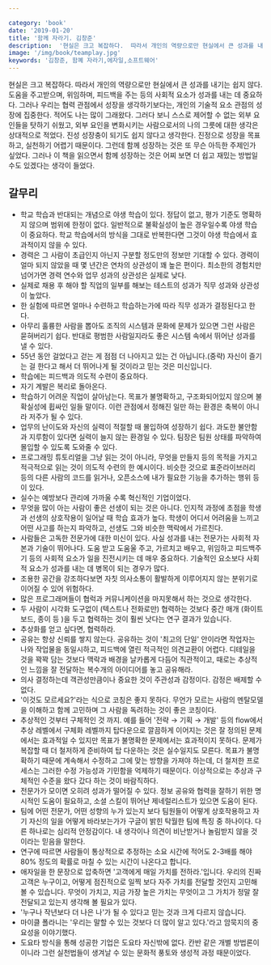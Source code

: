 ```yaml
---

category: 'book'
date: '2019-01-20'
title: '함께 자라기. 김창준'
description:  '현실은 크고 복잡하다.  따라서 개인의 역량으로만 현실에서 큰 성과를 내기는 쉽지 않다. 도움을 주고받으며, 위임하며, 피드백을 주는 등의 사회적 요소가 성과를 내는 데 중요하다. 그러나 우리는 협력 관점에서 성장을 생각하기보다는, 개인의 기술적 요소 관점의 성장에 집중한다. 적어도 나는 많이 그래왔다. 그러다 보니 스스로 제어할 수 없는 외부 요인들을 탓하기 쉬웠고, 외부 요인을 변화시키는 사람으로서의 나의 그릇에 대한 생각은 상대적으로 적었다.'
image: '/img/book/teamplay.jpg'
keywords: '김창준, 함꼐 자라기,에자일,소프트웨어'
---
```



현실은 크고 복잡하다.  따라서 개인의 역량으로만 현실에서 큰 성과를 내기는 쉽지 않다. 도움을 주고받으며, 위임하며, 피드백을 주는 등의 사회적 요소가 성과를 내는 데 중요하다. 그러나 우리는 협력 관점에서 성장을 생각하기보다는, 개인의 기술적 요소 관점의 성장에 집중한다. 적어도 나는 많이 그래왔다. 그러다 보니 스스로 제어할 수 없는 외부 요인들을 탓하기 쉬웠고, 외부 요인을 변화시키는 사람으로서의 나의 그릇에 대한 생각은 상대적으로 적었다. 진성 성장충이 되기도 쉽지 않다고 생각한다. 진정으로 성장을 목표하고, 실천하기 어렵기 때문이다. 그런데 함께 성장하는 것은 또 무슨 아득한 주제인가 싶었다. 그러나 이 책을 읽으면서 함께 성장하는 것은 어찌 보면 더 쉽고 재밌는 방법일 수도 있겠다는 생각이 들었다. 

## 갈무리

- 학교 학습과 반대되는 개념으로 야생 학습이 있다. 정답이 없고, 평가 기준도 명확하지 않으며 범위에 한정이 없다. 일반적으로 불확실성이 높은 경우일수록 야생 학습이 중요하다. 학교 학습에서의 방식을 그대로 반복한다면 그것이 야생 학습에서 효과적이지 않을 수 있다.
- 경력은 그 사람이 초급인지 아닌지 구분할 정도만의 정보만 기대할 수 있다. 경력이 얼마 되지 않았을 때 몇 년간은 연차의 상관성이 꽤 높은 편이다. 최소한의 경험치만 넘어가면 경력 연수와 업무 성과의 상관성은 실제로 낮다.
- 실제로 채용 후 해야 할 직업의 일부를 해보는 테스트의 성과가 직무 성과와 상관성이 높았다.
- 한 실험에 따르면 얼마나 수련하고 학습하는가에 따라 직무 성과가 결정된다고 한다.
- 아무리 훌륭한 사람을 뽑아도 조직의 시스템과 문화에 문제가 있으면 그런 사람은 묻혀버리기 쉽다. 반대로 평범한 사람일지라도 좋은 시스템 속에서 뛰어난 성과를 낼 수 있다.
- 55년 동안 걸었다고 걷는 게 점점 더 나아지고 있는 건 아닙니다.(중략) 자신이 즐기는 걸 한다고 해서 더 뛰어나게 될 것이라고 믿는 것은 미신입니다.
- 학습에는 피드백과 의도적 수련이 중요하다.
- 자기 계발은 복리로 돌아온다.
- 학습하기 어려운 직업이 살아남는다. 목표가 불명확하고, 구조화되어있지 않으며 불확실성에 휩싸인 일들 말이다. 이런 관점에서 정해진 일만 하는 환경은 축복이 아니라 저주가 될 수 있다.
- 업무의 난이도와 자신의 실력이 적절할 때 몰입하여 성장하기 쉽다. 과도한 불안함과 지루함이 있다면 실력이 늘지 않는 환경일 수 있다. 팀장은 팀원 상태를 파악하여 몰입할 수 있도록 도와줄 수 있다.
- 프로그래밍 튜토리얼을 그냥 읽는 것이 아니라, 무엇을 만들지 등의 목적을 가지고 적극적으로 읽는 것이 의도적 수련의 한 예시이다. 비슷한 것으로 표준라이브러리 등의 다른 사람의 코드를 읽거나, 오픈소스에 내가 필요한 기능을 추가하는 행위 등이 있다.
- 실수는 예방보다 관리에 가까울 수록 혁신적인 기업이었다.
- 무엇을 많이 아는 사람이 좋은 선생이 되는 것은 아니다. 인지적 과정에 초점을 학생과 선생의 상호작용이 일어날 때 학습 효과가 높다. 학생이 어디서 어려움을 느끼고 어떤 사고를 하는지 파악하고, 선생도 그와 비슷한 맥락에서 가르친다.
- 사람들은 고독한 전문가에 대한 미신이 있다. 사실 성과를 내는 전문가는 사회적 자본과 기술이 뛰어나다. 도움 받고 도움울 주고, 가르치고 배우고, 위임하고 피드백주기 등의 사회적 요소가 일을 진전시키는 데 매우 중요하다. 기술적인 요소보다 사회적 요소가 성과를 내는 데 병목이 되는 경우가 많다.
- 조용한 공간을 강조하다보면 자칫 의사소통이 활발하게 이루어지지 않는 분위기로 이어질 수 있어 위험하다.
- 많은 프로그래머들이 협럭과 커뮤니케이션을 마지못해서 하는 것으로 생각한다.
- 두 사람이 시각화 도구없이 (텍스트나 전화로만) 협력하는 것보다 중간 매개 (화이트 보드, 종이 등 )을 두고 협력하는 것이 훨씬 낫다는 연구 결과가 있습니다.
- 추상화를 얻고 싶다면, 협력하라.
- 공유는 항상 신뢰를 쌓지 않는다. 공유하는 것이 '최고의 단일' 안이라면 작업자는 나와 작업물을 동일시하고, 피드백에 열린 적극적인 의견교환이 어렵다. 디테일을 것을 꽉꽉 담는 것보다 맥락과 배경을 날카롭게 다듬어 직관적이고, 때로는 추상적인 느낌을 잘 전달하는 복수개의 아이디어를 놓고 공유해라.
- 의사 결정하는데 객관성만큼이나 중요한 것이 주관성과 감정이다. 감정은 배제할 수 없다.
- '이것도 모르세요?'라는 식으로 코칭은 좋지 못하다. 무언가 모르는 사람의 멘탈모델을 이해하고 함께 고민하며 그 사람을 독려하는 것이 좋은 코칭이다.
- 추상적인 것부터 구체적인 것 까지. 예를 들어 '전략 → 기획 → 개발' 등의 flow에서 추상 레벨에서 구체화 레벨까지 탑다운으로 깔끔하게 이어지는 것은 잘 정의된 문제에서는 효과적일 수 있지만 목표가 불명확한 문제에서는 효과적이지 못하다. 문제가 복잡할 때 더 철저하게 준비하여 탑 다운하는 것은 실수일지도 모른다. 목표가 불명확하기 때문에 계속해서 수정하고 그에 맞는 방향을 가져야 하는데, 더 철저한 프로세스는 그러한 수정 가능성과 기민함을 억제하기 때문이다. 이상적으로는 추상과 구체적인 수준을 왔다 갔다 하는 것이 바람직하다.
- 전문가가 모이면 오히려 성과가 떨어질 수 있다. 정보 공유와 협력을 잘하기 위한 명시적인 도움이 필요하고, 소셜 스킬이 뛰어난 제네럴리스트가 있으면 도움이 된다.
- 팀에 어떤 전문가, 어떤 성향의 누가 있는지 보다 팀원들이 어떻게 상호작용하고 자기 자신의 일을 어떻게 바라보는가가 구글이 밝힌 탁월한 팀에 특징 중 하나이다. 다른 하나로는 심리적 안정감이다. 내 생각이나 의견이 비난받거나 놀림받지 않을 것이라는 믿음을 말한다.
- 연구에 따르면 사람들이 통상적으로 추정하는 소요 시간에 적어도 2-3배를 해야 80% 정도의 확률로 마칠 수 있는 시간이 나온다고 합니다.
- 애자일을 한 문장으로 압축하면 '고객에게 매일 가치를 전하라.'입니다. 우리의 진짜 고객은 누구이고, 어떻게 점진적으로 일찍 보다 자주 가치를 전달할 것인지 고민해볼 수 있습니다. 무엇이 가치고, 지금 가장 높은 가치는 무엇이고 그 가치가 정말 잘 전달되고 있는지 생각해 볼 필요가 있다.
- '누구나 작년보다 더 나은 나'가 될 수 있다고 믿는 것과 크게 다르지 않습니다.
- 마이클 폴라니는 '우리는 말할 수 있는 것보다 더 많이 알고 있다.'라고 암묵지의 중요성을 이야기했다.
- 도요타 방식을 통해 성공한 기업은 도요타 자신밖에 없다. 칸반 같은 개별 방법론이 이니라 그런 실천법들이 생겨날 수 있는 문화적 풍토와 생성적 과정 때문이었다.